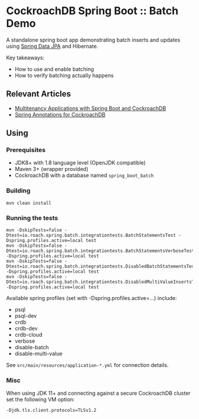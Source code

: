 # CockroachDB Spring Boot :: Batch Demo

A standalone spring boot app demonstrating batch inserts and updates
using [Spring Data JPA](https://spring.io/projects/spring-data-jpa) 
and Hibernate.

Key takeaways:

- How to use and enable batching
- How to verify batching actually happens

## Relevant Articles

- [Multitenancy Applications with Spring Boot and CockroachDB](https://blog.cloudneutral.se/multitenancy-applications-with-spring-boot-and-cockroachdb)
- [Spring Annotations for CockroachDB](https://blog.cloudneutral.se/spring-annotations-for-cockroachdb)

## Using

### Prerequisites

- JDK8+ with 1.8 language level (OpenJDK compatible)
- Maven 3+ (wrapper provided)
- CockroachDB with a database named `spring_boot_batch`

### Building

    mvn clean install
    
### Running the tests

    mvn -DskipTests=false -Dtest=io.roach.spring.batch.integrationtests.BatchStatementsTest -Dspring.profiles.active=local test
    mvn -DskipTests=false -Dtest=io.roach.spring.batch.integrationtests.BatchStatementsVerboseTest -Dspring.profiles.active=local test
    mvn -DskipTests=false -Dtest=io.roach.spring.batch.integrationtests.DisabledBatchStatementsTest -Dspring.profiles.active=local test
    mvn -DskipTests=false -Dtest=io.roach.spring.batch.integrationtests.DisabledMultiValueInsertsTest -Dspring.profiles.active=local test

Available spring profiles (set with -Dspring.profiles.active=...) include:

- psql
- psql-dev
- crdb
- crdb-dev
- crdb-cloud
- verbose
- disable-batch
- disable-multi-value

See `src/main/resources/application-*.yml` for connection details.
    
### Misc

When using JDK 11+ and connecting against a secure CockroachDB cluster set the following VM option:

    -Djdk.tls.client.protocols=TLSv1.2